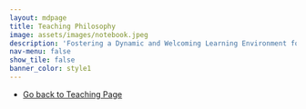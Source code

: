 ```yaml
---
layout: mdpage
title: Teaching Philosophy
image: assets/images/notebook.jpeg
description: 'Fostering a Dynamic and Welcoming Learning Environment for All'
nav-menu: false
show_tile: false
banner_color: style1
---
```


<ul class="actions">
    <li><a href="/6-teaching.html#philosophy" class="button icon fa-arrow-left">Go back to Teaching Page</a></li>
</ul>